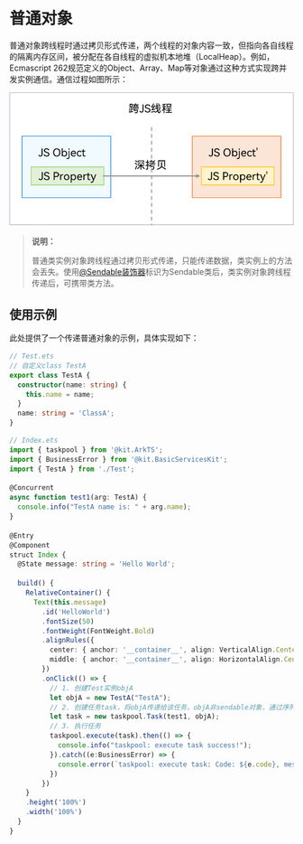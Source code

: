# 普通对象

普通对象跨线程时通过拷贝形式传递，两个线程的对象内容一致，但指向各自线程的隔离内存区间，被分配在各自线程的虚拟机本地堆（LocalHeap）。例如，Ecmascript 262规范定义的Object、Array、Map等对象通过这种方式实现跨并发实例通信。通信过程如图所示：

![deep_copy](figures/deep_copy.png)

> **说明：**
>
> 普通类实例对象跨线程通过拷贝形式传递，只能传递数据，类实例上的方法会丢失。使用[@Sendable装饰器](arkts-sendable.md#sendable装饰器)标识为Sendable类后，类实例对象跨线程传递后，可携带类方法。

## 使用示例

此处提供了一个传递普通对象的示例，具体实现如下：

```ts
// Test.ets
// 自定义class TestA
export class TestA {
  constructor(name: string) {
    this.name = name;
  }
  name: string = 'ClassA';
}
```
<!-- @[define_test_class](https://gitcode.com/openharmony/applications_app_samples/blob/master/code/DocsSample/ArkTS/ArkTsConcurrent/ConcurrentThreadCommunication/InterThreadCommunicationObjects/CommunicationObjects/entry/src/main/ets/managers/Test.ets) -->

```ts
// Index.ets
import { taskpool } from '@kit.ArkTS';
import { BusinessError } from '@kit.BasicServicesKit';
import { TestA } from './Test';

@Concurrent
async function test1(arg: TestA) {
  console.info("TestA name is: " + arg.name);
}

@Entry
@Component
struct Index {
  @State message: string = 'Hello World';

  build() {
    RelativeContainer() {
      Text(this.message)
        .id('HelloWorld')
        .fontSize(50)
        .fontWeight(FontWeight.Bold)
        .alignRules({
          center: { anchor: '__container__', align: VerticalAlign.Center },
          middle: { anchor: '__container__', align: HorizontalAlign.Center }
        })
        .onClick(() => {
          // 1. 创建Test实例objA
          let objA = new TestA("TestA");
          // 2. 创建任务task，将objA传递给该任务，objA非sendable对象，通过序列化传递给子线程
          let task = new taskpool.Task(test1, objA);
          // 3. 执行任务
          taskpool.execute(task).then(() => {
            console.info("taskpool: execute task success!");
          }).catch((e:BusinessError) => {
            console.error(`taskpool: execute task: Code: ${e.code}, message: ${e.message}`);
          })
        })
    }
    .height('100%')
    .width('100%')
  }
}
```
<!-- @[example_normal_obj](https://gitcode.com/openharmony/applications_app_samples/blob/master/code/DocsSample/ArkTS/ArkTsConcurrent/ConcurrentThreadCommunication/InterThreadCommunicationObjects/CommunicationObjects/entry/src/main/ets/managers/NormalObject.ets) -->